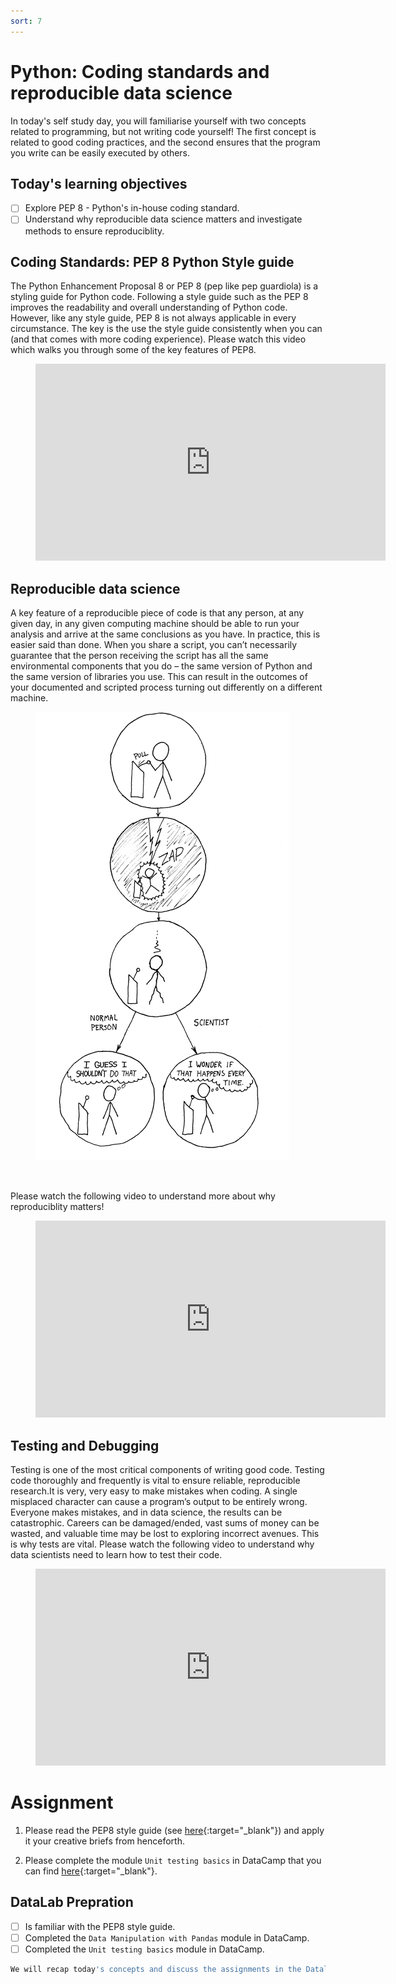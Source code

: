 ```yaml
---
sort: 7
---
```


# Python: Coding standards and reproducible data science

In today's self study day, you will familiarise yourself with two concepts related to programming, but not writing code yourself! The first concept is related to good coding practices, and the second ensures that the program you write can be easily executed by others.

## Today's learning objectives
- [ ] Explore PEP 8 - Python's in-house coding standard.
- [ ] Understand why reproducible data science matters and investigate methods to ensure reproduciblity.

## Coding Standards: PEP 8 Python Style guide

The Python Enhancement Proposal 8 or PEP 8 (pep like pep guardiola) is a styling guide for Python code. Following a style guide such as the PEP 8 improves the readability and overall understanding of Python code. However, like any style guide, PEP 8 is not always applicable in every circumstance. The key is the use the style guide consistently when you can (and that comes with more coding experience). Please watch this video which walks you through some of the key features of PEP8.

<!-- blank line -->
<figure class="video_container">
<iframe width="560" height="315" src="https://www.youtube.com/embed/Sm0wwmEwqpI" title="YouTube video player" frameborder="0" allow="accelerometer; autoplay; clipboard-write; encrypted-media; gyroscope; picture-in-picture" allowfullscreen></iframe>
</figure>
<!-- blank line -->

## Reproducible data science
A key feature of a reproducible piece of code is that any person, at any given day, in any given computing machine should be able to run your analysis and arrive at the same conclusions as you have. In practice, this is easier said than done. When you share a script, you can’t necessarily guarantee that the person receiving the script has all the same environmental components that you do – the same version of Python and the same version of libraries you use. This can result in the outcomes of your documented and scripted process turning out differently on a different machine.

<figure>
    <img src=".\assets\reproduce.PNG" />
</figure>
<br>

Please watch the following video to understand more about why reproduciblity matters!

<!-- blank line -->
<figure class="video_container">
<iframe width="560" height="315" src="https://www.youtube.com/embed/7KJdpxhmkAQ?controls=0" title="YouTube video player" frameborder="0" allow="accelerometer; autoplay; clipboard-write; encrypted-media; gyroscope; picture-in-picture" allowfullscreen></iframe>
</figure>
<!-- blank line -->

## Testing and Debugging

Testing is one of the most critical components of writing good code. Testing code thoroughly and frequently is vital to ensure reliable, reproducible research.It is very, very easy to make mistakes when coding. A single misplaced character can cause a program’s output to be entirely wrong.  Everyone makes mistakes, and in data science, the results can be catastrophic. Careers can be damaged/ended, vast sums of money can be wasted, and valuable time may be lost to exploring incorrect avenues. This is why tests are vital. Please watch the following video to understand why data scientists need to learn how to test their code.

<!-- blank line -->
<figure class="video_container">
<iframe width="560" height="315" src="https://www.youtube.com/embed/GEqM9uJi64Q" title="YouTube video player" frameborder="0" allow="accelerometer; autoplay; clipboard-write; encrypted-media; gyroscope; picture-in-picture" allowfullscreen></iframe>
</figure>
<!-- blank line -->


# Assignment

1. Please read the PEP8 style guide (see [here](https://pep8.org/){:target="_blank"}) and apply it your creative briefs from henceforth.

2. Please complete the module ```Unit testing basics``` in DataCamp that you can find [here](https://app.datacamp.com/learn/courses/unit-testing-for-data-science-in-python){:target="_blank"}.

## DataLab Prepration

- [ ] Is familiar with the PEP8 style guide.
- [ ] Completed the ```Data Manipulation with Pandas``` module in DataCamp.
- [ ] Completed the ```Unit testing basics``` module in DataCamp.

```python
We will recap today's concepts and discuss the assignments in the Datalab!
```
